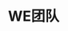 ---
description: 团队协作工具，界面简洁，流程直白。只是真需要、能理解并且愿意使用这样团队工具的团队真的不多，雷政富用来管理女朋友倒是不错。
layout: post
results:
- primaryGenreName: Productivity
  version: '1.1'
  artworkUrl100: http://a1592.phobos.apple.com/us/r1000/084/Purple2/v4/e3/4b/87/e34b87a0-8610-dcd8-1813-ceb9f69e0298/mzl.zwxkhodb.png
  trackViewUrl: https://itunes.apple.com/cn/app/we-tuan-dui/id630384640?mt=8&uo=4
  artworkUrl60: http://a246.phobos.apple.com/us/r1000/085/Purple2/v4/b7/89/a5/b789a577-6e45-716d-9174-fe0e72e66887/icon.png
  userRatingCountForCurrentVersion: 3
  sellerName: ThinkerNote (Beijing) Technology Co. Ltd
  supportedDevices:
  - iPodTouchThirdGen
  - iPadMini
  - iPodTouchourthGen
  - iPad2Wifi
  - iPadFourthGen
  - iPhone5
  - iPadMini4G
  - iPodTouchFifthGen
  - iPadThirdGen4G
  - iPadFourthGen4G
  - iPhone4
  - iPhone4S
  - iPad23G
  - iPadWifi
  - iPadThirdGen
  - iPad3G
  - iPhone-3GS
  genres:
  - 效率
  - 工具
  trackName: WE团队
  description: "部门内项目管理、创业小团队，就用WE团队；\n您的团队任务中心＋移动知识库 \n \n资料存储在百度云，安全又快捷
    \n  \n－ 我们售后团队，每天好多安装任务，用WE团队，大家随时了解进展；\n－ 销售团队，每天随时随地更新销售数字和进展；共同填写销售表格；\n－
    我有一个小店需要运营，事情太多了，我的管理团队大家随时记录日常工作，有重要的任务相关人收到提醒，不会再遗漏了； \n－ 我们是一个设计工作室，有好多项目，需要把握进展细节，还要分享好多文档，手机随时记录，真好；\n－
    几个哥们准备创业，分配任务，各自准备，搜集文档，记录随思所想；\n－ 市场部紧密合作，分配任务，各自完成拍摄视频、计划PPT等任务。轻轻一点即更新任务状态，相关人立刻收到提醒；\n－
    让员工记录每天的工作日志，我一目了然\n \n轻笔记团队荣誉出品\n请发送您的反馈给info@wetuandui.com"
  price: 0
  trackId: 630384640
  releaseDate: '2013-05-30T09:25:53Z'
  screenshotUrls:
  - http://a4.mzstatic.com/us/r1000/105/Purple/v4/e7/10/11/e7101158-7eb9-e3fa-d69c-36626ab6cf9f/mzl.szztjnik.1136x1136-75.jpg
  - http://a1.mzstatic.com/us/r1000/112/Purple/v4/f4/24/c4/f424c4ed-1136-391b-5584-dac6aad50349/mzl.wverpkaq.1136x1136-75.jpg
  - http://a1.mzstatic.com/us/r1000/108/Purple2/v4/17/84/f7/1784f70a-7689-83b1-ee65-5052818bb8f4/mzl.iwafwrqe.1136x1136-75.jpg
  - http://a1.mzstatic.com/us/r1000/069/Purple/v4/c6/43/b4/c643b496-d0bd-3239-4539-38348543d231/mzl.cmbrtixk.1136x1136-75.jpg
  - http://a4.mzstatic.com/us/r1000/108/Purple2/v4/6b/cb/ba/6bcbbaaf-6489-9255-a22e-8f051a4dd808/mzl.ryihylkg.1136x1136-75.jpg
  artistViewUrl: https://itunes.apple.com/cn/artist/thinkernote-beijing-technology/id432043930?uo=4
  primaryGenreId: 6007
  userRatingCount: 7
  averageUserRatingForCurrentVersion: 3.5
  kind: software
  fileSizeBytes: '3716439'
  bundleId: com.weituandui.team
  releaseNotes: '1.  [新增］ 团队任务功能

    2.［新增］ 个人头像设置功能

    3.［新增］ 通讯录邀请快速定位功能'
  trackContentRating: 4+
  artistName: ThinkerNote (Beijing) Technology Co. Ltd
  trackCensoredName: WE团队
  isGameCenterEnabled: false
  contentAdvisoryRating: 4+
  languageCodesISO2A:
  - EN
  averageUserRating: 4.5
  features: &a []
  wrapperType: software
  artworkUrl512: http://a1592.phobos.apple.com/us/r1000/084/Purple2/v4/e3/4b/87/e34b87a0-8610-dcd8-1813-ceb9f69e0298/mzl.zwxkhodb.png
  formattedPrice: 免费
  artistId: 432043930
  genreIds:
  - '6007'
  - '6002'
  currency: CNY
  ipadScreenshotUrls: *a
category: 效率
tags: tag1
resultCount: 1
title: WE团队

---